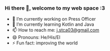 ### Hi there 👋, welcome to my web space :3

<!--
**LeonStyven/LeonStyven** is a ✨ _special_ ✨ repository because its `README.md` (this file) appears on your GitHub profile.

Here are some ideas to get you started:
-->
- 🔭 I’m currently working on Press Officer
- 🌱 I’m currently learning Kotlin and Java
- 📫 How to reach me: j.stca03@gmail.com
- 😄 Pronouns: He/His/El
- ⚡ Fun fact: improving the world



